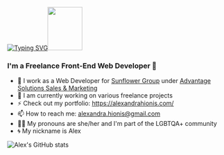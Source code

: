 
[![Typing SVG](https://readme-typing-svg.herokuapp.com?font=Montserrat&color=%23FD428C&size=38&center=true&vCenter=true&lines=Hi%2C+I'm+Alex)](https://git.io/typing-svg)<img src="https://media.giphy.com/media/lSJyfxxuewjTBJZW3L/giphy.gif" width="80px" height="100px"/>
### I'm a Freelance Front-End Web Developer 🤘

- 🦄 I work as a Web Developer for [Sunflower Group](https://sunflowergroup.com/) under [Advantage Solutions Sales & Marketing ](https://advantagesolutions.net/)
- 🚀 I am currently working on various freelance projects
- ⚡️ Check out my portfolio: https://alexandrahionis.com/
- 📫 How to reach me: alexandra.hionis@gmail.com
- 🏳️‍🌈 My pronouns are she/her and I'm part of the LGBTQA+ community
- 🌀 My nickname is Alex

![Alex's GitHub stats](https://github-readme-stats.vercel.app/api?username=alexandra-hionis&theme=radical)

